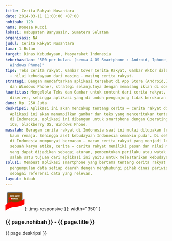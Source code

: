 ```yaml
---
title: Cerita Rakyat Nusantara
date: 2014-03-11 11:08:00 +07:00
nohibah: 120
nama: Donesa Rucci
lokasi: Kabupaten Banyuasin, Sumatera Selatan
organisasi: NA
judul: Cerita Rakyat Nusantara
lama: 1 Bulan
target: Dinas Kebudayaan, Masyarakat Indonesia
keberhasilan: '500 per bulan. (semua 4 OS Smartphone : Android, Iphone, Blackberry,
  Windows Phone)'
tipe: Teks cerita rakyat, Gambar Cover Cerita Rakyat, Gambar Aktor dalam cerita, Nilai
  - nilai kebudayaan dari masing - masing cerita rakyat.
strategi: Dengan mendaftarkan aplikasi tersebut di App Store (Android,Iphone,Blackberry,
  dan Windows Phone), strategi selanjutnya dengan memasang iklan di sosial media.
kuantitas: Mengelola Teks dan Gambar untuk content dari cerita rakyat, yang akan disimpan
  diserver, sehingga aplikasi yang di unduh pengunjung tidak berukuran besar.
dana: Rp. 250 Juta
deskripsi: Aplikasi ini akan mencakup tentang cerita – cerita rakyat di Indonesia.
  Aplikasi ini akan menampilkan gambar dan teks yang menceritakan tentang cerita rakyat
  di Indonesia. aplikasi ini dibangun untuk smartphone dengan Operating System Android,
  iOS, blackberry OS, Windows Phone.
masalah: Beragam cerita rakyat di Indonesia saat ini mulai dilupakan terutama oleh
  kaum remaja. Sehingga aset kebudayaan Indonesia semakin pudar. Di setiap daerah
  di Indonesia mempunyai bermacam – macam cerita rakyat yang menjadi legenda. Sebagai
  sebuah karya etika, cerita – cerita rakyat memiliki pesan dan nilai moral budaya
  yang dapat dijadikan sebagai aturan, pembentukan perilaku atau watak masyarakat.
  salah satu tujuan dari aplikasi ini yaitu untuk melestarikan kebudayaan di Indonesia.
solusi: Membuat aplikasi smartphone yang bertema tentang cerita rakyat nusantara,
  pengumpulan data setiap daerah dengan menghubungi pihak dinas pariwisata dan kebudayaan
  sebagai referensi data yang relevan.
layout: hibah
---
```


![120](/static/img/hibahcms/120.png){: .img-responsive }{: width="350" }

### {{ page.nohibah }} - {{ page.title }}

{{ page.deskripsi }}
